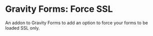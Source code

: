 Gravity Forms: Force SSL
======================

An addon to Gravity Forms to add an option to force your forms to be loaded SSL only.
